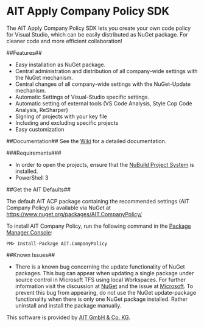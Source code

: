 AIT Apply Company Policy SDK
========================

The AIT Apply Company Policy SDK lets you create your own code policy for Visual Studio, which can be easily distributed as NuGet package. For cleaner code and more efficient collaboration!

##Features##
- Easy installation as NuGet package.
- Central administration and distribution of all company-wide settings with the NuGet mechanism.
- Central changes of all company-wide settings with the NuGet-Update mechanism.
- Automatic Settings of Visual-Studio specific settings.
- Automatic setting of external tools (VS Code Analysis, Style Cop Code Analysis, ReSharper)
- Signing of projects with your key file
- Including and excluding specific projects
- Easy customization

##Documentation##
See the [Wiki](https://github.com/AITGmbH/Apply-Company-Policy-SDK/wiki) for a detailed documentation.

###Requirements###
- In order to open the projects, ensure that the [NuBuild Project System](https://visualstudiogallery.msdn.microsoft.com/3efbfdea-7d51-4d45-a954-74a2df51c5d0) is installed.
- PowerShell 3

##Get the AIT Defaults##

The default AIT ACP package containing the recommended settings (AIT Company Policy) is available via NuGet at https://www.nuget.org/packages/AIT.CompanyPolicy/

To install AIT Company Policy, run the following command in the [Package Manager Console](http://docs.nuget.org/docs/start-here/using-the-package-manager-console):

    PM> Install-Package AIT.CompanyPolicy
	
##Known Issues##

- There is a known bug concerning the update functionality of NuGet packages. This bug can appear when updating a single package under source control in Microsoft TFS using local Workspaces. For further information visit the discussion at [NuGet](https://github.com/NuGet/Home/issues/491) and the issue at [Microsoft](https://connect.microsoft.com/VisualStudio/feedback/details/1344773/tfs-local-workspace-marks-files-as-deleted). To prevent this bug from appearing, do not use the NuGet update-package functionality when there is only one NuGet package installed. Rather uninstall and install the package manually.


This software is provided by [AIT GmbH & Co. KG](http://www.aitgmbh.de/en/).